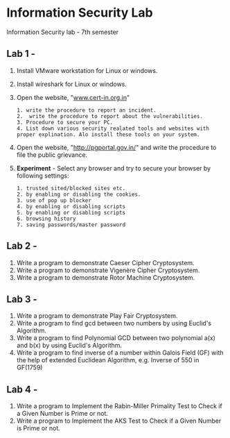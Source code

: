 # Information Security Lab
Information Security lab - 7th semester

## Lab 1 -
1. Install VMware workstation for Linux or windows.
2. Install wireshark for Linux or windows.
3. Open the website, "www.cert-in.org.in" 

       1. write the procedure to report an incident.
       2.  write the procedure to report about the vulnerabilities.
       3. Procedure to secure your PC.
       4. List down various security realated tools and websites with proper explination. Alo install these tools on your system.

4. Open the website, "http://pgportal.gov.in/" and write the procedure to file the public grievance.

5. **Experiment** - Select any browser and try to secure your browser by following settings:

       1. trusted sited/blocked sites etc.
       2. by enabling or disabling the cookies.
       3. use of pop up blocker
       4. by enabling or disabling scripts
       5. by enabling or disabling scripts
       6. browsing history
       7. saving passwords/master password
       
## Lab 2 -
1. Write a program to demonstrate Caeser Cipher Cryptosystem.
2. Write a program to demonstrate Vigenère Cipher Cryptosystem.   
3. Write a program to demonstrate Rotor Machine Cryptosystem.

## Lab 3 -
1. Write a program to demonstrate Play Fair Cryptosystem. 
2. Write a program to find gcd between two numbers by using Euclid's Algorithm. 
3. Write a program to find Polynomial GCD between two polynomial a(x) and b(x) by using Euclid's Algorithm. 
4. Write a program to find inverse of a number within Galois Field (GF) with the help of extended Euclidean Algorithm,
   e.g. Inverse of 550 in GF(1759)

## Lab 4 -
1. Write a program to Implement the Rabin-Miller Primality Test to Check if a Given Number is Prime or not.
2. Write a program to Implement the AKS Test to Check if a Given Number is Prime or not.
